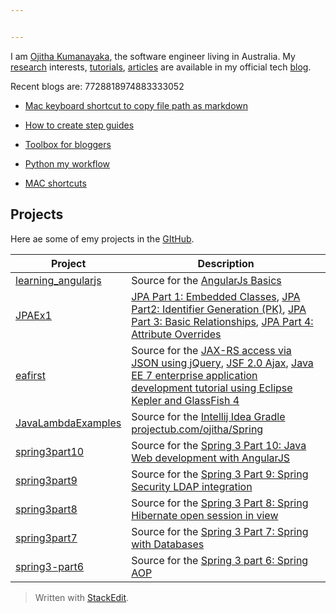 ```yaml
---


---
```


<p>I am <a href="https://www.linkedin.com/in/ojitha">Ojitha Kumanayaka</a>, the software engineer living in Australia. My <a href="https://ojitha.blogspot.com/p/research.html">research</a> interests, <a href="https://ojitha.blogspot.com/p/tutorials.html">tutorials</a>, <a href="https://ojitha.blogspot.com/p/articles.html">articles</a> are available in my official tech <a href="https://ojitha.blogspot.com.au">blog</a>.</p>
<p>Recent blogs are: 7728818974883333052</p>
<ul>
<li>
<p><a href="https://ojitha.blogspot.com/2020/06/macos-quick-action-to-copy-markdown.html">Mac keyboard shortcut to copy file path as markdown</a></p>
</li>
<li>
<p><a href="https://ojitha.blogspot.com/2020/05/annotated-screenshot-in-mac-preview.html">How to create step guides</a></p>
</li>
<li>
<p><a href="https://ojitha.blogspot.com/2020/05/animated-gif-for-blogger.html">Toolbox for bloggers</a></p>
</li>
<li>
<p><a href="https://ojitha.blogspot.com/2020/05/python-my-workflow.html">Python my workflow</a></p>
</li>
<li>
<p><a href="https://ojitha.blogspot.com/2020/04/mac-shortcuts.html">MAC shortcuts</a></p>
</li>
</ul>
<h2 id="projects">Projects</h2>
<p>Here ae some of emy projects in the <a href="https://github.com/ojitha">GItHub</a>.</p>

<table>
<thead>
<tr>
<th>Project</th>
<th>Description</th>
</tr>
</thead>
<tbody>
<tr>
<td><a href="https://github.com/ojitha/learning_angularjs">learning_angularjs</a></td>
<td>Source for the <a href="https://ojitha.blogspot.com/2020/05/angularjs-basics.html">AngularJs Basics</a></td>
</tr>
<tr>
<td><a href="https://github.com/ojitha/JPAEx1">JPAEx1</a></td>
<td><a href="https://ojitha.blogspot.com/2013/07/jpa-part-1-embedded-classes.html">JPA Part 1: Embedded Classes</a>, <a href="https://ojitha.blogspot.com/2013/07/jpa-part2-identifier-generation-pk.html">JPA Part2: Identifier Generation (PK)</a>, <a href="https://ojitha.blogspot.com/2013/07/jpa-part-3-basic-relationships.html">JPA Part 3: Basic Relationships</a>, <a href="https://ojitha.blogspot.com/2013/07/jpa-part-4-attribute-overrides.html">JPA Part 4: Attribute Overrides</a></td>
</tr>
<tr>
<td><a href="https://github.com/ojitha/eafirst">eafirst</a></td>
<td>Source for the <a href="https://ojitha.blogspot.com/2013/07/jax-rs-access-via-json-using-jquery.html">JAX-RS access via JSON using jQuery</a>, <a href="https://ojitha.blogspot.com/2013/07/jsf-20-ajax.html">JSF 2.0 Ajax</a>, <a href="https://ojitha.blogspot.com/2013/07/java-enterprise-application-development.html">Java EE 7 enterprise application development tutorial using Eclipse Kepler and GlassFish 4</a></td>
</tr>
<tr>
<td><a href="https://github.com/ojitha/JavaLambdaExamples">JavaLambdaExamples</a></td>
<td>Source for the <a href="https://ojitha.blogspot.com/2018/08/intellij-idea-gradle-project.html">Intellij Idea Gradle project</a><a href="http://ub.com/ojitha/Spring">ub.com/ojitha/Spring</a></td>
</tr>
<tr>
<td><a href="https://github.com/ojitha/spring3part10">spring3part10</a></td>
<td>Source for the <a href="https://ojitha.blogspot.com/2016/04/java-web-development-with-angularjs.html">Spring 3 Part 10: Java Web development with AngularJS</a></td>
</tr>
<tr>
<td><a href="https://github.com/ojitha/spring3part9">spring3part9</a></td>
<td>Source for the <a href="https://ojitha.blogspot.com/2016/05/spring-3-part-9-spring-security-ldap.html">Spring 3 Part 9: Spring Security LDAP integration</a></td>
</tr>
<tr>
<td><a href="https://github.com/ojitha/spring3part8">spring3part8</a></td>
<td>Source for the <a href="https://ojitha.blogspot.com/2013/05/spring-3-part-8-spring-hibernate-open.html">Spring 3 Part 8: Spring Hibernate open session in view</a></td>
</tr>
<tr>
<td><a href="https://github.com/ojitha/spring3part7">spring3part7</a></td>
<td>Source for the <a href="https://ojitha.blogspot.com/2013/04/spring-3-part-7-spring-with-databases.html">Spring 3 Part 7: Spring with Databases</a></td>
</tr>
<tr>
<td><a href="https://github.com/ojitha/spring3-part6">spring3-part6</a></td>
<td>Source for the <a href="https://ojitha.blogspot.com/2013/03/spring-3-part-6-spring-aop.html">Spring 3 part 6: Spring AOP</a></td>
</tr>
</tbody>
</table><blockquote>
<p>Written with <a href="https://stackedit.io/">StackEdit</a>.</p>
</blockquote>

